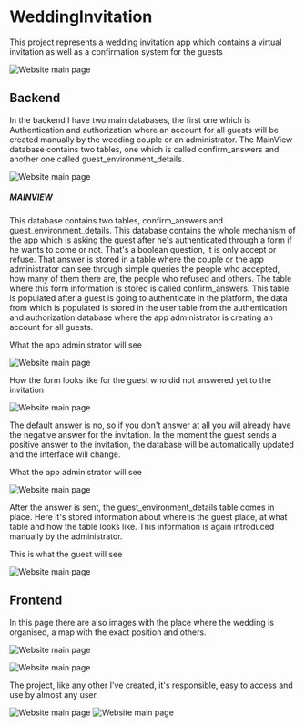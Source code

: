# WeddingInvitation

This project represents a wedding invitation app which contains a virtual
invitation as well as a confirmation system for the guests

![Website main page](wedding_documentation/picture_1.png)

## Backend

In the backend I have two main databases, the first one which is 
Authentication and authorization where an account for all guests will be
created manually by the wedding couple or an administrator. The MainView
database contains two tables, one which is called confirm_answers and another
one called guest_environment_details.

![Website main page](wedding_documentation/picture_2.png)

##### MAINVIEW

This database contains two tables, confirm_answers and guest_environment_details. This database
contains the whole mechanism of the app which is asking the guest after he's authenticated through a
form if he wants to come or not. That's a boolean question, it is only accept or refuse. That answer is
stored in a table where the couple or the app administrator can see through simple queries the people
who accepted, how many of them there are, the people who refused and others.
The table where this form information is stored is called confirm_answers. This table is populated
after a guest is going to authenticate in the platform, the data from which is populated is stored in 
the user table from the authentication and authorization database where the app administrator is creating
an account for all guests. 

What the app administrator will see

![Website main page](wedding_documentation/picture_3.png)

How the form looks like for the guest who did not answered yet to the invitation

![Website main page](wedding_documentation/picture_4.png)

The default answer is no, so if you don't answer at all you will already have the negative answer
for the invitation.
In the moment the guest sends a positive answer to the invitation, the database will be automatically
updated and the interface will change.

What the app administrator will see

![Website main page](wedding_documentation/picture_5.png)

After the answer is sent, the guest_environment_details table comes in place. Here it's stored information
about where is the guest place, at what table and how the table looks like. This information is again
introduced manually by the administrator.

This is what the guest will see

![Website main page](wedding_documentation/picture_6.png)

## Frontend

In this page there are also images with the place where the wedding is organised, a map with the exact
position and others.

![Website main page](wedding_documentation/picture_7.png)

![Website main page](wedding_documentation/picture_8.png)

The project, like any other I've created, it's responsible, easy to access and use by almost any user.

![Website main page](wedding_documentation/picture_9.png) ![Website main page](wedding_documentation/picture_10.png)